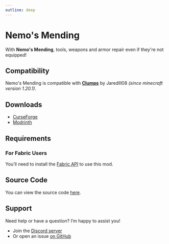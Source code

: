 ```yaml
---
outline: deep
---
```


# Nemo's Mending

With **Nemo's Mending**, tools, weapons and armor repair even if they're not equipped!

## Compatibility

Nemo's Mending is compatible with [**Clumps**](https://www.curseforge.com/minecraft/mc-mods/clumps) by Jaredlll08 _(since minecraft version 1.20.1)_.

## Downloads

- [CurseForge](https://curseforge.com/minecraft/mc-mods/nemos-inventory-sorting)
- [Modrinth](https://modrinth.com/mod/nemos-inventory-sorting)

## Requirements

### For Fabric Users

You’ll need to install the [Fabric API](https://www.curseforge.com/minecraft/mc-mods/fabric-api) to use this mod.

## Source Code

You can view the source code [here](https://github.com/NemoNotFound/NemosMending).

## Support

Need help or have a question? I’m happy to assist you!

- Join the [Discord server](https://discord.com/invite/yxs9dga)
- Or open an issue [on GitHub](https://github.com/NemoNotFound/NemosInventorySorting/issues)
